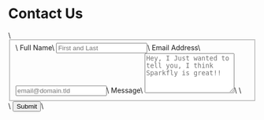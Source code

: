 <h1>Contact Us</h1>
<!--kg-card-begin: html--><form id="fs-frm" name="simple-contact-form" accept-charset="utf-8" action="https://12b1028f33728a48bbde0b55be88ef03.m.pipedream.net" method="post">\
  <fieldset id="fs-frm-inputs">\
    <label for="full-name">Full Name</label>\
    <input type="text" name="name" id="full-name" placeholder="First and Last" required="">\
    <label for="email-address">Email Address</label>\
    <input type="email" name="_replyto" id="email-address" placeholder="email@domain.tld" required="">\
    <label for="message">Message</label>\
    <textarea rows="5" name="message" id="message" placeholder="Hey, I Just wanted to tell you, I think Sparkfly is great!!" required=""></textarea>\
    <input type="hidden" name="_subject" id="email-subject" value="Contact Form Submission">\
  </fieldset>\
  <input type="submit" value="Submit">\
</form><style>/* reset */\
#fs-frm input,\
#fs-frm select,\
#fs-frm textarea,\
#fs-frm fieldset,\
#fs-frm optgroup,\
#fs-frm label,\
#fs-frm #card-element:disabled {\
  font-family: inherit;\
  font-size: 100%;\
  color: inherit;\
  border: none;\
  border-radius: 0;\
  display: block;\
  width: 100%;\
  padding: 0;\
  margin: 0;\
  -webkit-appearance: none;\
  -moz-appearance: none;\
}\
#fs-frm label,\
#fs-frm legend,\
#fs-frm ::placeholder {\
  font-size: .825rem;\
  margin-bottom: .5rem;\
  padding-top: .2rem;\
  display: flex;\
  align-items: baseline;\
}\
\
/* border, padding, margin, width */\
#fs-frm input,\
#fs-frm select,\
#fs-frm textarea,\
#fs-frm #card-element {\
  border: 1px solid rgba(0,0,0,0.2);\
  background-color: rgba(255,255,255,0.9);\
  padding: .75em 1rem;\
  margin-bottom: 1.5rem;\
}\
#fs-frm input:focus,\
#fs-frm select:focus,\
#fs-frm textarea:focus {\
  background-color: white;\
  outline-style: solid;\
  outline-width: thin;\
  outline-color: gray;\
  outline-offset: -1px;\
}\
#fs-frm [type="text"],\
#fs-frm [type="email"] {\
  width: 100%;\
}\
#fs-frm [type="button"],\
#fs-frm [type="submit"],\
#fs-frm [type="reset"] {\
  width: auto;\
  cursor: pointer;\
  -webkit-appearance: button;\
  -moz-appearance: button;\
  appearance: button;\
}\
#fs-frm [type="button"]:focus,\
#fs-frm [type="submit"]:focus,\
#fs-frm [type="reset"]:focus {\
  outline: none;\
}\
#fs-frm [type="submit"],\
#fs-frm [type="reset"] {\
  margin-bottom: 0;\
}\
#fs-frm select {\
  text-transform: none;\
}\
\
#fs-frm [type="checkbox"] {\
  -webkit-appearance: checkbox;\
  -moz-appearance: checkbox;\
  appearance: checkbox;\
  display: inline-block;\
  width: auto;\
  margin: 0 .5em 0 0 !important;\
}\
\
#fs-frm [type="radio"] {\
  -webkit-appearance: radio;\
  -moz-appearance: radio;\
  appearance: radio;\
}\
\
/* address, locale */\
#fs-frm fieldset.locale input[name="city"],\
#fs-frm fieldset.locale select[name="state"],\
#fs-frm fieldset.locale input[name="postal-code"] {\
  display: inline;\
}\
#fs-frm fieldset.locale input[name="city"] {\
  width: 52%;\
}\
#fs-frm fieldset.locale select[name="state"],\
#fs-frm fieldset.locale input[name="postal-code"] {\
  width: 20%;\
}\
#fs-frm fieldset.locale input[name="city"],\
#fs-frm fieldset.locale select[name="state"] {\
  margin-right: 3%;\
}\
</style><!--kg-card-end: html-->
